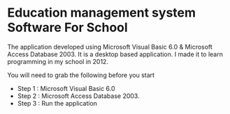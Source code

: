 # Education management system Software For School

The application developed using Microsoft Visual Basic 6.0 & Microsoft Access Database 2003. It is a desktop based application.
I made it to learn programming in my school in 2012.


You will need to grab the following before you start

- Step 1 : Microsoft Visual Basic 6.0
- Step 2 : Microsoft Access Database 2003.
- Step 3 : Run the application
